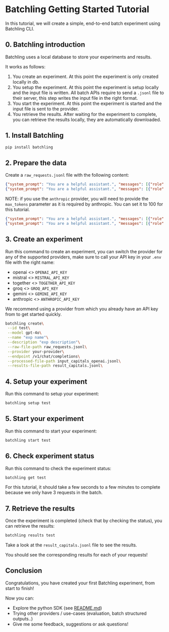 # Batchling Getting Started Tutorial

In this tutorial, we will create a simple, end-to-end batch experiment using Batchling CLI.

## 0. Batchling introduction

Batchling uses a local database to store your experiments and results.

It works as follows:

1. You create an experiment. At this point the experiment is only created locally in db.
2. You setup the experiment. At this point the experiment is setup locally and the input file is written. All batch APIs require to send a `.jsonl` file to their server, this step writes the input file in the right format.
3. You start the experiment. At this point the experiment is started and the input file is sent to the provider.
4. You retrieve the results. After waiting for the experiment to complete, you can retrieve the results locally, they are automatically downloaded.

## 1. Install Batchling

```bash
pip install batchling
```

## 2. Prepare the data

Create a `raw_requests.jsonl` file with the following content:

```json
{"system_prompt": "You are a helpful assistant.", "messages": [{"role": "user", "content": "What is the capital of France?"}]}
{"system_prompt": "You are a helpful assistant.", "messages": [{"role": "user", "content": "What is the capital of Italy?"}]}
```

NOTE: if you use the `anthropic` provider, you will need to provide the `max_tokens` parameter as it is required by anthropic. You can set it to 100 for this tutorial.

```json
{"system_prompt": "You are a helpful assistant.", "messages": [{"role": "user", "content": "What is the capital of France?"}], "max_tokens": 100}
{"system_prompt": "You are a helpful assistant.", "messages": [{"role": "user", "content": "What is the capital of Italy?"}], "max_tokens": 100}
```

## 3. Create an experiment

Run this command to create an experiment, you can switch the provider for any of the supported providers, make sure to call your API key in your `.env` file with the right name:

- openai <> `OPENAI_API_KEY`
- mistral <> `MISTRAL_API_KEY`
- together <> `TOGETHER_API_KEY`
- groq <> `GROQ_API_KEY`
- gemini <> `GEMINI_API_KEY`
- anthropic <> `ANTHROPIC_API_KEY`

We recommend using a provider from which you already have an API key from to get started quickly.

```bash
batchling create\
 --id test\
 --model gpt-4o\
 --name "exp name"\
 --description "exp description"\
 --raw-file-path raw_requests.jsonl\
 --provider your-provider\
 --endpoint /v1/chat/completions\
 --processed-file-path input_capitals_openai.jsonl\
 --results-file-path result_capitals.jsonl\
```

## 4. Setup your experiment

Run this command to setup your experiment:

```bash
batchling setup test
```

## 5. Start your experiment

Run this command to start your experiment:

```bash
batchling start test
```

## 6. Check experiment status

Run this command to check the experiment status:

```bash
batchling get test
```

For this tutorial, it should take a few seconds to a few minutes to complete because we only have 3 requests in the batch.

## 7. Retrieve the results

Once the experiment is completed (check that by checking the status), you can retrieve the results:

```bash
batchling results test
```

Take a look at the `result_capitals.jsonl` file to see the results.

You should see the corresponding results for each of your requests!

## Conclusion

Congratulations, you have created your first Batchling experiment, from start to finish!

Now you can:

- Explore the python SDK (see [README.md](../README.md))
- Trying other providers / use-cases (evaluation, batch structured outputs..)
- Give me some feedback, suggestions or ask questions!
